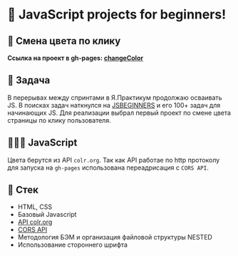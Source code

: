 # 💯 JavaScript projects for beginners!

## 🌈 Смена цвета по клику

**Ссылка на проект в gh-pages: [changeColor](https://comediant24.github.io/changeColorBG/)**

## 📖 Задача

В перерывах между спринтами в Я.Практикум продолжаю осваивать JS. В поисках задач наткнулся на [JSBEGINNERS](https://jsbeginners.com/javascript-projects-for-beginners/) и его 100+ задач для начинающих JS.
Для реализации выбрал первый проект по смене цвета страницы по клику пользователя.

## 👨🏻‍💻 JavaScript

Цвета берутся из API `colr.org`. Так как API работае по http протоколу для запуска на `gh-pages` использована переадрисация с `CORS API`.

## 📃 Стек

- HTML, CSS
- Базовый Javascript
- [API colr.org](http://www.colr.org/api.html)
- [CORS API](https://cors-anywhere.herokuapp.com/)
- Методология БЭМ и организация файловой структуры NESTED
- Использование стороннего шрифта
